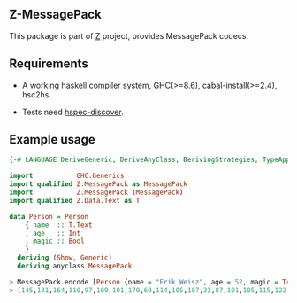## Z-MessagePack

This package is part of [Z](https://github.com/haskell-Z/Z) project, provides MessagePack codecs.

## Requirements

* A working haskell compiler system, GHC(>=8.6), cabal-install(>=2.4), hsc2hs.

* Tests need [hspec-discover](https://hackage.haskell.org/package/hspec-discover).

## Example usage

```haskell
{-# LANGUAGE DeriveGeneric, DeriveAnyClass, DerivingStrategies, TypeApplication #-}

import           GHC.Generics
import qualified Z.MessagePack as MessagePack
import           Z.MessagePack (MessagePack)
import qualified Z.Data.Text as T

data Person = Person
    { name  :: T.Text
    , age   :: Int
    , magic :: Bool
    }
  deriving (Show, Generic)
  deriving anyclass MessagePack

> MessagePack.encode [Person {name = "Erik Weisz", age = 52, magic = True}]
> [145,131,164,110,97,109,101,170,69,114,105,107,32,87,101,105,115,122,163,97,103,101,52,165,109,97,103,105,99,195]
```

